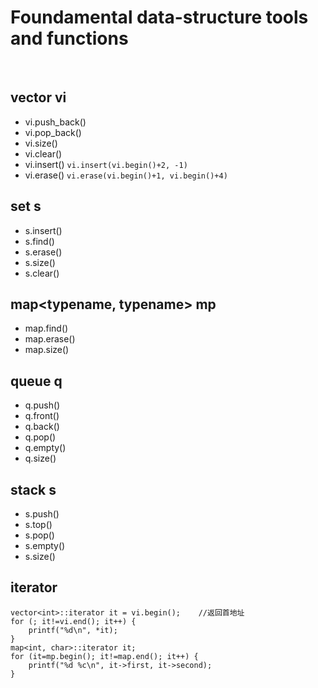 #	Foundamental data-structure tools and functions
<br>

##	vector<typename> vi

*	vi.push_back()
*	vi.pop_back()
*	vi.size()
*	vi.clear()
*	vi.insert()
	```vi.insert(vi.begin()+2, -1)```
*	vi.erase()
	```vi.erase(vi.begin()+1, vi.begin()+4)```


##	set<typename> s

*	s.insert()
*	s.find()
*	s.erase()
*	s.size()
*	s.clear()

##	map<typename, typename> mp

*	map.find()
*	map.erase()
*	map.size()

##	queue<typename> q

*	q.push()
*	q.front()
*	q.back()
*	q.pop()
*	q.empty()
*	q.size()

##	stack<typename> s

*	s.push()
*	s.top()
*	s.pop()
*	s.empty()
*	s.size()

##	iterator

	vector<int>::iterator it = vi.begin();    //返回首地址
	for (; it!=vi.end(); it++) {
		printf("%d\n", *it);
	}
	map<int, char>::iterator it;
	for (it=mp.begin(); it!=map.end(); it++) {
		printf("%d %c\n", it->first, it->second);
	}
